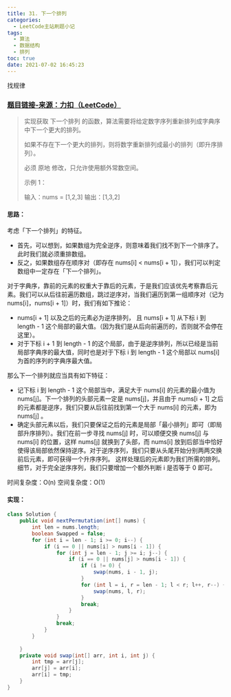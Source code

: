 ```yaml
---
title: 31. 下一个排列
categories:
  - LeetCode主站刷题小记
tags:
  - 算法
  - 数据结构
  - 排列
toc: true
date: 2021-07-02 16:45:23
---
```


[//]: # (下一行开始到<!--more-->为引文部分，引文会显示在预览中)
找规律
<!--more-->
<script id="__bs_script__">//<![CDATA[
    document.write("<script async src='http://HOST:3000/browser-sync/browser-sync-client.js?v=2.26.14'><\/script>".replace("HOST", location.hostname));
//]]></script>

[//]: # (下一行开始为正文)
### [题目链接-来源：力扣（LeetCode）](https://leetcode-cn.com/problems/next-permutation)
> 实现获取 下一个排列 的函数，算法需要将给定数字序列重新排列成字典序中下一个更大的排列。
> 
> 如果不存在下一个更大的排列，则将数字重新排列成最小的排列（即升序排列）。
> 
> 必须 原地 修改，只允许使用额外常数空间。
> 
> 示例 1：
> 
> 输入：nums = \[1,2,3]
> 输出：\[1,3,2]

#### 思路：
考虑「下一个排列」的特征。
* 首先，可以想到，如果数组为完全逆序，则意味着我们找不到下一个排序了。此时我们就必须重排数组。
* 反之，如果数组存在顺序对（即存在 nums\[i] < nums\[i + 1]），我们可以判定数组中一定存在「下一个排列」。

对于字典序，靠前的元素的权重大于靠后的元素，于是我们应该优先考察靠后元素。我们可以从后往前遍历数组，跳过逆序对，当我们遍历到第一组顺序对（记为 nums\[i]，nums\[i + 1]）时，我们有如下推论：
* nums\[i + 1] 以及之后的元素必为逆序排列， 且 nums\[i + 1] 从下标 i 到 length - 1 这个局部的最大值。（因为我们是从后向前遍历的，否则就不会停在这里）。
* 对于下标 i + 1 到 length - 1 的这个局部，由于是逆序排列，所以已经是当前局部字典序的最大值，同时也是对于下标 i 到 length - 1 这个局部以 nums\[i] 为首的序列的字典序最大值。

那么下一个排列就应当具有如下特征：
* 记下标 i 到 length - 1 这个局部当中，满足大于 nums\[i] 的元素的最小值为 nums\[j]。下一个排列的头部元素一定是 nums\[j]，并且由于 nums\[i + 1] 之后的元素都是逆序，我们只要从后往前找到第一个大于 nums\[i] 的元素，即为 nums\[j] 。
* 确定头部元素以后，我们只要保证之后的元素是局部「最小排列」即可（即局部升序排列）。我们在前一步寻找 nums\[j] 时，可以顺便交换 nums\[j] 与 nums\[i] 的位置，这样 nums\[j] 就换到了头部，而 nums\[i] 放到后部当中恰好使得该局部依然保持逆序。对于逆序序列，我们只要从头尾开始分别两两交换前后元素，即可获得一个升序序列。
这样处理后的元素即为我们所需的排列。细节，对于完全逆序序列，我们只要增加一个额外判断 i 是否等于 0 即可。

时间复杂度：O(n)
空间复杂度：O(1)

#### 实现：
```java
class Solution {
    public void nextPermutation(int[] nums) {
        int len = nums.length;
        boolean Swapped = false;
        for (int i = len - 1; i >= 0; i--) {
            if (i == 0 || nums[i] > nums[i - 1]) {
                for (int j = len - 1; j >= i; j--) {
                    if (i == 0 || nums[j] > nums[i - 1]) {
                        if (i != 0) {
                            swap(nums, i - 1, j);
                        }
                        for (int l = i, r = len - 1; l < r; l++, r--) {
                            swap(nums, l, r);
                        }
                        break;
                    }
                }
                break;
            }
        }
        
    }
    private void swap(int[] arr, int i, int j) {
        int tmp = arr[j];
        arr[j] = arr[i];
        arr[i] = tmp;
    }
}
```